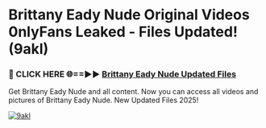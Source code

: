 # Brittany Eady Nude Original Videos 0nlyFans Leaked - Files Updated! (9akl)

<h3>🔴 CLICK HERE 🌐==►► <a href="https://tinyurl.com/52m3yx9h" rel="nofollow">Brittany Eady Nude Updated Files</a></h3>

Get Brittany Eady Nude and all content. Now you can access all videos and pictures of Brittany Eady Nude. New Updated Files 2025!

[![9akl](https://i.imgur.com/TnHtlc8.gif)](https://tinyurl.com/52m3yx9h)
